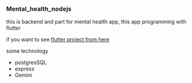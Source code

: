 ### Mental_health_nodejs

this is backend and part for mental health app, this app programming with flutter

if you want to see [flutter project from here](https://github.com/YossefHussein/mental_health_flutter)

some technology
* postgresSQL
* express
* Gemini